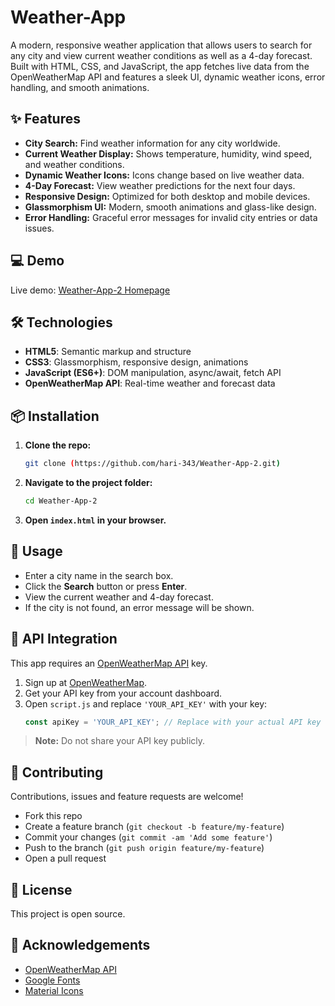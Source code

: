 # Weather-App

A modern, responsive weather application that allows users to search for any city and view current weather conditions as well as a 4-day forecast. Built with HTML, CSS, and JavaScript, the app fetches live data from the OpenWeatherMap API and features a sleek UI, dynamic weather icons, error handling, and smooth animations.

## :sparkles: Features

- **City Search:** Find weather information for any city worldwide.
- **Current Weather Display:** Shows temperature, humidity, wind speed, and weather conditions.
- **Dynamic Weather Icons:** Icons change based on live weather data.
- **4-Day Forecast:** View weather predictions for the next four days.
- **Responsive Design:** Optimized for both desktop and mobile devices.
- **Glassmorphism UI:** Modern, smooth animations and glass-like design.
- **Error Handling:** Graceful error messages for invalid city entries or data issues.

## :computer: Demo

Live demo: [Weather-App-2 Homepage](https://hari-343.github.io/Weather-App-2/)

## :hammer_and_wrench: Technologies

- **HTML5**: Semantic markup and structure
- **CSS3**: Glassmorphism, responsive design, animations
- **JavaScript (ES6+)**: DOM manipulation, async/await, fetch API
- **OpenWeatherMap API**: Real-time weather and forecast data

## :package: Installation

1. **Clone the repo:**
    ```bash
    git clone (https://github.com/hari-343/Weather-App-2.git)
    ```
2. **Navigate to the project folder:**
    ```bash
    cd Weather-App-2
    ```
3. **Open `index.html` in your browser.**

## :rocket: Usage

- Enter a city name in the search box.
- Click the **Search** button or press **Enter**.
- View the current weather and 4-day forecast.
- If the city is not found, an error message will be shown.

## :key: API Integration

This app requires an [OpenWeatherMap API](https://openweathermap.org/api) key.

1. Sign up at [OpenWeatherMap](https://home.openweathermap.org/users/sign_up).
2. Get your API key from your account dashboard.
3. Open `script.js` and replace `'YOUR_API_KEY'` with your key:
    ```javascript
    const apiKey = 'YOUR_API_KEY'; // Replace with your actual API key
    ```

> **Note:** Do not share your API key publicly.

## :handshake: Contributing

Contributions, issues and feature requests are welcome!  
- Fork this repo
- Create a feature branch (`git checkout -b feature/my-feature`)
- Commit your changes (`git commit -am 'Add some feature'`)
- Push to the branch (`git push origin feature/my-feature`)
- Open a pull request

## :page_facing_up: License

This project is open source. 

## :tada: Acknowledgements

- [OpenWeatherMap API](https://openweathermap.org/)
- [Google Fonts](https://fonts.google.com/)
- [Material Icons](https://fonts.google.com/icons)
